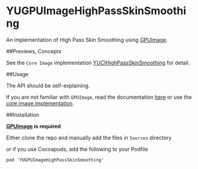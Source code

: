 # YUGPUImageHighPassSkinSmoothing

An implementation of High Pass Skin Smoothing using [GPUImage](https://github.com/BradLarson/GPUImage).

##Previews, Concepts

See the `Core Image` implementation [YUCIHighPassSkinSmoothing](https://github.com/YuAo/YUCIHighPassSkinSmoothing) for detail.

##Usage

The API should be self-explaining.

If you are not familiar with `GPUImage`, read the documentation [here](https://github.com/BradLarson/GPUImage) or use the [core image implementation](https://github.com/YuAo/YUCIHighPassSkinSmoothing).

##Installation

__[GPUImage](https://github.com/BradLarson/GPUImage) is required__

Either clone the repo and manually add the files in `Sources` directory

or if you use Cocoapods, add the following to your Podfile

	pod 'YUGPUImageHighPassSkinSmoothing'

